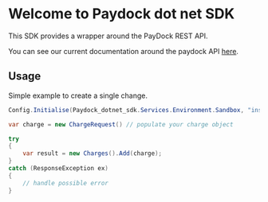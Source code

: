 # Welcome to Paydock dot net SDK

This SDK provides a wrapper around the PayDock REST API.

You can see our current documentation around the paydock API [here](https://docs.paydock.com).

## Usage

Simple example to create a single change.

``` C#
Config.Initialise(Paydock_dotnet_sdk.Services.Environment.Sandbox, "insert your secret key");

var charge = new ChargeRequest() // populate your charge object

try
{
    var result = new Charges().Add(charge);
}
catch (ResponseException ex)
{
    // handle possible error
}
```
